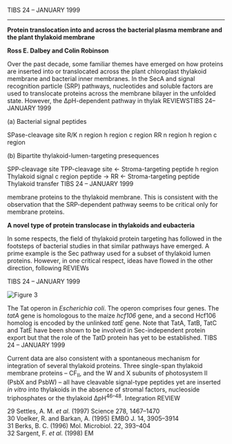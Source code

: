 
TIBS 24 – JANUARY 1999

---

**Protein translocation into and across the bacterial plasma membrane and the plant thylakoid membrane**

**Ross E. Dalbey and Colin Robinson**

Over the past decade, some familiar themes have emerged on how proteins are inserted into or translocated across the plant chloroplast thylakoid membrane and bacterial inner membranes. In the SecA and signal recognition particle (SRP) pathways, nucleotides and soluble factors are used to translocate proteins across the membrane bilayer in the unfolded state. However, the ΔpH-dependent pathway in thylak
REVIEWSTIBS 24–JANUARY 1999

(a) Bacterial signal peptides

SPase-cleavage
site
R/K
n region
h region
c region
RR
n region
h region
c region

(b) Bipartite thylakoid-lumen-targeting presequences

SPP-cleavage
site
TPP-cleavage
site
← Stroma-targeting
peptide
h region
Thylakoid signal
c region
peptide
→
RR
← Stroma-targeting
peptide
Thylakoid transfer
TIBS 24 – JANUARY 1999

membrane proteins to the thylakoid membrane. This is consistent with the observation that the SRP-dependent pathway seems to be critical only for membrane proteins.

**A novel type of protein translocase in thylakoids and eubacteria**

In some respects, the field of thylakoid protein targeting has followed in the footsteps of bacterial studies in that similar pathways have emerged. A prime example is the Sec pathway used for a subset of thylakoid lumen proteins. However, in one critical respect, ideas have flowed in the other direction, following
REVIEWs

TIBS 24 – JANUARY 1999

![Figure 3](#fig3)

The Tat operon in *Escherichia coli*. The operon comprises four genes. The *tatA* gene is homologous to the maize *hcf106* gene, and a second Hcf106 homolog is encoded by the unlinked *tatE* gene. Note that TatA, TatB, TatC and TatE have been shown to be involved in Sec-independent protein export but that the role of the TatD protein has yet to be established.
TIBS 24 – JANUARY 1999

Current data are also consistent with a spontaneous mechanism for integration of several thylakoid proteins. Three single-span thylakoid membrane proteins – CF<sub>II</sub>, and the W and X subunits of photosystem II (PsbX and PsbW) – all have cleavable signal-type peptides yet are inserted *in vitro* into thylakoids in the absence of stromal factors, nucleoside triphosphates or the thylakoid ΔpH<sup>46–48</sup>. Integration
REVIEW

29 Settles, A. M. *et al.* (1997) Science 278, 1467–1470  
30 Voelker, R. and Barkan, A. (1995) EMBO J. 14, 3905–3914  
31 Berks, B. C. (1996) Mol. Microbiol. 22, 393–404  
32 Sargent, F. *et al.* (1998) EM